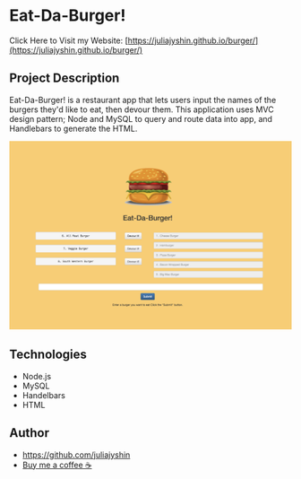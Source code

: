 # Eat-Da-Burger!

Click Here to Visit my Website: [https://juliajyshin.github.io/burger/](https://juliajyshin.github.io/burger/)

## Project Description

Eat-Da-Burger! is a restaurant app that lets users input the names of the burgers they'd like to eat, then devour them. This application uses MVC design pattern; Node and MySQL to query and route data into app, and Handlebars to generate the HTML. 

![An image of the app](https://github.com/juliajyshin/burger/blob/master/public/assets/img/burger-app.png?raw=true)

## Technologies
* Node.js
* MySQL
* Handelbars
* HTML

## Author
* https://github.com/juliajyshin
* [Buy me a coffee ☕️](https://ko-fi.com/juliajverie)
